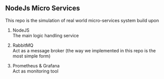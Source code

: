 ## NodeJs Micro Services

This repo is the simulation of real world micro-services system build upon

1. NodeJS  
   The main logic handling service

2. RabbitMQ  
   Act as a message broker (the way we implemented in this repo is the most simple form)

3. Prometheus & Grafana  
   Act as monitoring tool

